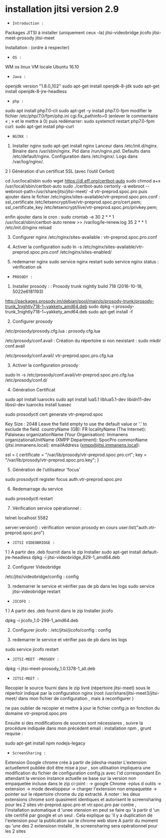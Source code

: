 # installation  jitsi version 2.9 

+ `Introduction :`

Packages JITSI à installer  (uniquement ceux -la)
jitsi-videobridge
jicofo
jitsi-meet-prosody
jitsi-meet
 
Installation : (ordre à respecter)

+ `OS :`

WM os linux VM locale Ubuntu 16.10

+ `Java :`

openjdk version "1.8.0_102"
sudo apt-get install openjdk-8-jdk
sudo apt-get install openjdk-8-jre-headless

+ `php :`

sudo apt install php7.0-cli
sudo apt-get -y install php7.0-fpm
modifier le fichier /etc/php/7.0/fpm/php.ini
cgi.fix_pathinfo=0   (enlever le commentaire « ; » et le mettre à 0)
puis redémarrer:
sudo systemctl restart php7.0-fpm
curl: sudo apt-get install php-curl

+ `NGINX :`

1) Installer  nginx
sudo apt-get install nginx
Lanceur dans /etc/init.d/nginx.
Binaire dans /usr/sbin/nginx.
Pid dans /run/nginx.pid.
Defaults dans /etc/default/nginx.
Configuration dans /etc/nginx/.
Logs dans /var/log/nginx/.

2 ) Génération d'un certificat SSL (avec  l’outil Cerbot)
 
cd /usr/local/sbin
sudo wget https://dl.eff.org/certbot-auto
sudo chmod a+x /usr/local/sbin/certbot-auto
sudo ./certbot-auto certonly -a webroot --webroot-path=/usr/share/jitsi/jitsi-meet/ -d vtr-preprod.spoc.pro
puis ajouter dans le fichier /etc/nginx/sites-available/vtr-preprod.spoc.pro.conf :
     ssl_certificate /etc/letsencrypt/live/vtr-preprod.spoc.pro/cert.pem;
     ssl_certificate_key /etc/letsencrypt/live/vtr-preprod.spoc.pro/privkey.pem;

enfin ajouter dans le cron :
sudo crontab -e
30 2 * * 1 /usr/local/sbin/certbot-auto renew >> /var/log/le-renew.log
35 2 * * 1 /etc/init.d/nginx reload
 
 
 
3) Configurer nginx
/etc/nginx/sites-available : vtr-preprod.spoc.pro.conf
 
4) Activer la configuration
sudo ln -s /etc/nginx/sites-available/vtr-preprod.spoc.pro.conf  /etc/nginx/sites-enabled/ 
 
 
 
5) redemarrer nginx
sudo service nginx restart
sudo service nginx  status : vérification ok

+ `PROSODY :`

 
1) Installer prosody : : Prosody trunk nightly build 718 (2016-10-18, 5022e6181193)
 
http://packages.prosody.im/debian/pool/main/p/prosody-trunk/prosody-trunk_1nightly718-1~yakkety_amd64.deb
sudo dpkg -i prosody-trunk_1nightly718-1~yakkety_amd64.deb
sudo apt-get install -f
 
2) Configurer prosody
 
/etc/prosody/prosody.cfg.lua : prosody.cfg.lua
 
/etc/prosody/conf.avail :
Création du répertoire si non nexistant : sudo mkdir conf.avail
 
/etc/prosody/conf.avail/ vtr-preprod.spoc.pro.cfg.lua
 
3) Activer la configuration prosody
 
sudo ln -s /etc/prosody/conf.avail/vtr-preprod.spoc.pro.cfg.lua  /etc/prosody/conf.d/
 
 
4) Génération Certificat
 
sudo apt install luarocks
sudo apt install lua5.1 liblua5.1-dev libidn11-dev libssl-dev
luarocks install luasec
 
sudo prosodyctl cert generate vtr-preprod.spoc
 
Key Size : 2048
 Leave the field empty to use the default value or '.' to exclude the field.
countryName (GB): FR
localityName (The Internet): Palaiseau
organizationName (Your Organisation): Immanens
organizationalUnitName (XMPP Department): SpocPro
commonName (jitsi.immanens.local): 
emailAddress (xmpp@jitsi.immanens.local): 
 
 
ssl = {
        certificate = "/var/lib/prosody/vtr-preprod.spoc.pro.crt";
        key = "/var/lib/prosody/vtr-preprod.spoc.pro.key";
 }
 
 
5) Génération de l'utilisateur 'focus'
 
sudo prosodyctl register focus auth.vtr-preprod.spoc.pro <secret>
  
 
6) Redemarrage du service
 
sudo prosodyctl restart
 
7) Vérification service opérationnel :
 
telnet localhost 5582
 
server:version() : vérification version prosody en cours
user:list("auth.vtr-preprod.spoc.pro")

+ `JITSI VIDEOBRIDGE :`
 
1 ) A partir des .deb fournit dans le zip Installer
sudo apt-get install default-jre-headless
dpkg -i jitsi-videobridge_829-1_amd64.deb
 
2) Configurer Videobridge
 
/etc/jitsi/videobridge/config : config
 
3) redemarrer le service et vérifier pas de pb dans les logs
sudo service jitsi-videobridge restart
 
 + `JICOFO :`
 
 1 ) A partir des .deb fournit dans le zip Installer jicofo
 
dpkg -i jicofo_1.0-299-1_amd64.deb
 
2) Configurer jicofo :
/etc/jitsi/jicofo/config : config
 
3) redemarrer le service et vérifier pas de pb dans les logs
 
sudo service jicofo restart

 + `JITSI-MEET -PROSODY :`
 
 dpkg -i jitsi-meet-prosody_1.0.1378-1_all.deb
 
  + `JITSI-MEET :`
  
  Recopier le source fourni dans le zip livré  (répertoire jitsi-meet) sous
le répertoir indiqué par la configuration nginx
(root /usr/share/jitsi-meet3/jitsi-meet/  dans mon fichier de configuration , mais à reconfigurer )
 
ne pas oublier de recopier et mettre à jour le fichier config.js en fonction du domaine  vtr-preprod.spoc.pro
 
Ensuite si des modifications de sources sont nécessiares , suivre la procédure indiquée dans mon précédent email :
installation npm , grunt  requise :
 
sudo apt-get install npm nodejs-legacy

  + `ScreenSharing :`
  
Extension Google chrome crée à partir de jidesha-master
L'extension actuellemnt publiée doit être mise à jour , son utilisation impliquera une modification du fichier de configuration config.js avec l'id correspondant
En attendant la version instance actuelle se base sur la version non empaquetée incluse dans le zip ci-joint :
-> google Chrome ->plus d outils -> extension -> mode developpeur -> charger l'extension non empaquetée -> pointer sur le répertoire chrome du zip extracté.
A noter : les deux extensions chrome sont quasiment identiques et autorisent le screensharing pour les 2 sites  vtr-preprod.spoc.pro et vtr.spoc.pro
par contre , l'installation automatique d 'unee xtension en peut se faire qu 'à partir d 'un site certifié par google et  un seul . Cela explique qu 'il y a duplication de l'extension pour la publication sur le chrome web store
A partir du moment qu 'une des 2 extensiosn installé , le screensharing sera opérationnel pour les 2 sites






